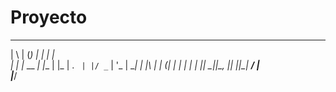 # Proyecto
  _   _ _       _     _   
 | \ | (_)     | |   | |  
 |  \| |_  __ _| |__ | |_ 
 | . ` | |/ _` | '_ \| __|
 | |\  | | (_| | | | | |_ 
 |_| \_|_|\__, |_| |_|\__|
           __/ |          
          |___/           
